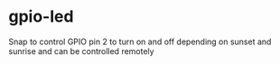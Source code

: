 # gpio-led
Snap to control GPIO pin 2 to turn on and off depending on sunset and sunrise and can be controlled remotely
